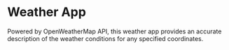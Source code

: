 # Weather App
Powered by OpenWeatherMap API, this weather app provides an accurate description of the weather conditions for any specified coordinates.
